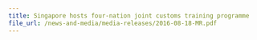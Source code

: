 ```yaml
---
title: Singapore hosts four-nation joint customs training programme
file_url: /news-and-media/media-releases/2016-08-18-MR.pdf
---
```


